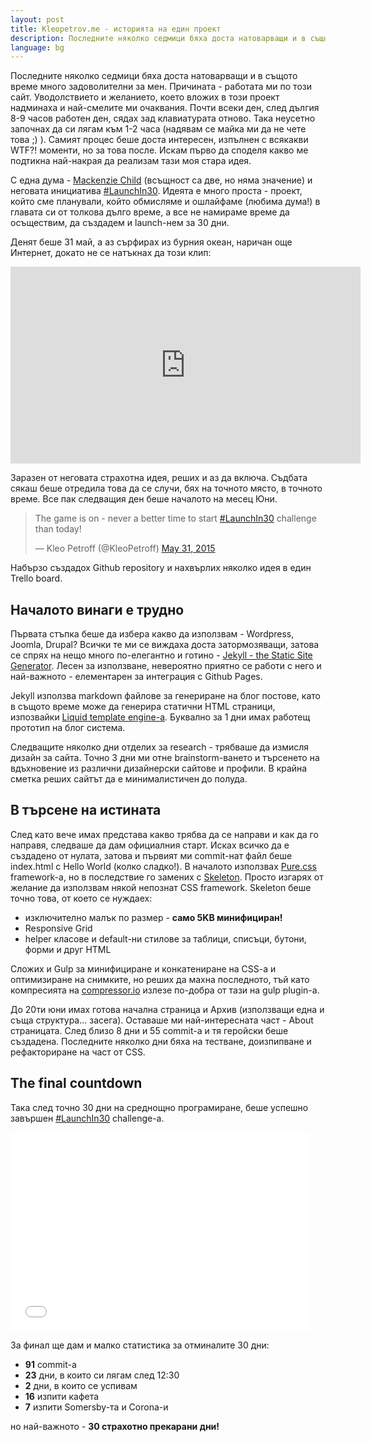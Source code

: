 ```yaml
---
layout: post
title: Kleopetrov.me - историята на един проект
description: Последните няколко седмици бяха доста натоварващи и в същото време много задоволителни за мен. Причината - работата ми по този сайт. Уводолствието и желанието, което вложих в този проект надминаха и най-смелите ми очаквания. Ето как протече целият процес от първите редове код до последния commit.
language: bg
---
```


Последните няколко седмици бяха доста натоварващи и в същото време много задоволителни за мен. Причината - работата ми по този сайт. Уводолствието и желанието, което вложих в този проект надминаха и най-смелите ми очаквания. Почти всеки ден, след дългия 8-9 часов работен ден, сядах зад клавиатурата отново. Така неусетно започнах да си лягам към 1-2 часа (надявам се майка ми да не чете това ;) ). Самият процес беше доста интересен, изпълнен с всякакви WTF?! моменти, но за това после. Искам първо да споделя какво ме подтикна най-накрая да реализам тази моя стара идея.

С една дума - [Mackenzie Child](http://mackenziechild.me) (всъщност са две, но няма значение) и неговата инициатива  [#LaunchIn30](https://twitter.com/hashtag/LaunchIn30). Идеята е много проста - проект, който сме планували, който обмисляме и ошлайфаме (любима дума!) в главата си от толкова дълго време, а все не намираме време да осъществим, да създадем и launch-нем за 30 дни. 

Денят беше 31 май, а аз сърфирах из бурния океан, наричан още Интернет, докато не се натъкнах да този клип:


<iframe width="560" height="315" src="https://www.youtube.com/embed/hwSkyishkjI" frameborder="0" allowfullscreen></iframe>

Заразен от неговата страхотна идея, реших и аз да включа. Съдбата сякаш беше отредила това да се случи, бях на точното място, в точното време. Все пак следващия ден беше началото на месец Юни.

<blockquote class="twitter-tweet" lang="en"><p lang="en" dir="ltr">The game is on - never a better time to start <a href="https://twitter.com/hashtag/LaunchIn30?src=hash">#LaunchIn30</a> challenge than today!</p>&mdash; Kleo Petroff (@KleoPetroff) <a href="https://twitter.com/KleoPetroff/status/605067082661818370">May 31, 2015</a></blockquote>
<script async src="//platform.twitter.com/widgets.js" charset="utf-8"></script>

Набързо създадох Github repository и нахвърлих няколко идея в един Trello board. 

## Началото винаги е трудно
Първата стъпка беше да избера какво да използвам - Wordpress, Joomla, Drupal? Всички те ми се виждаха доста затормозяващи, затова се спрях на нещо много по-елегантно и готино - [Jekyll - the Static Site Generator](http://jekyllrb.com/). Лесен за използване, невероятно приятно се работи с него и най-важното - елементарен за интеграция с Github Pages. 

Jekyll използва markdown файлове за генериране на блог постове, като в същото време може да генерира статични HTML страници, изпозвайки [Liquid template engine-a](https://github.com/Shopify/liquid/wiki). Буквално за 1 дни имах работещ прототип на блог система. 

Следващите няколко дни отделих за research - трябваше да измисля дизайн за сайта. Точно 3 дни ми отне brainstorm-ването и търсенето на вдъхновение из различни дизайнерски сайтове и профили.  В крайна сметка реших сайтът да е минималистичен до полуда. 

## В търсене на истината 

След като вече имах представа какво трябва да се направи и как да го направя, следваше да дам официалния старт. Исках всичко да е създадено от нулата, затова и първият ми commit-нат файл беше index.html с Hello World (колко сладко!). 
В началото използвах [Pure.css](purecss.io) framework-a, но в последствие го замених с [Skeleton](getskeleton.com). Просто изгарях от желание да използвам някой непознат CSS framework. Skeleton беше точно това, от което се нуждаех: 

 - изключително малък по размер - **само 5KB минифициран!**
 - Responsive Grid
 - helper класове и default-ни стилове за таблици, списъци, бутони, форми и друг HTML

Сложих и Gulp за минифициране и конкатениране на CSS-a и оптимизиране на снимките, но реших да махна последното, тъй като компресията на [compressor.io](http://compressor.io) излезе по-добра от тази на gulp plugin-a.

До 20ти юни имах готовa начална страница и Архив (използващи една и съща структура... засега). Оставаше ми най-интересната част - About страницата. След близо 8 дни и 55 commit-a и тя геройски беше създадена. Последните няколко дни бяха на тестване, доизпипване и рефакториране на част от CSS. 

## The final countdown
Така след точно 30 дни на среднощно програмиране, беше успешно завършен [#LaunchIn30](https://twitter.com/hashtag/LaunchIn30) challenge-a. 

<iframe src="//giphy.com/embed/IjmMzurYulKEw?html5=true" width="480" height="318" frameBorder="0" webkitAllowFullScreen mozallowfullscreen allowFullScreen></iframe>

За финал ще дам и малко статистика за отминалите 30 дни:

 - **91** commit-a
 - **23** дни, в които си лягам след 12:30
 - **2** дни, в които се успивам
 - **16** изпити кафета
 - **7** изпити Somersby-та и Corona-и

но най-важното - **30 страхотно прекарани дни!** 